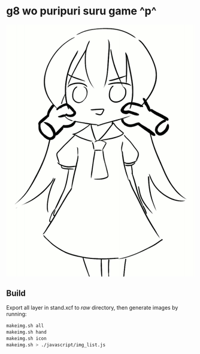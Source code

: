 g8 wo puripuri suru game ^p^
===========================
![Screenshot](puripuri.gif?raw=true)

Build
-----
Export all layer in stand.xcf to *raw* directory, then generate images by running:

```sh
makeimg.sh all
makeimg.sh hand
makeimg.sh icon
makeimg.sh > ./javascript/img_list.js
```

